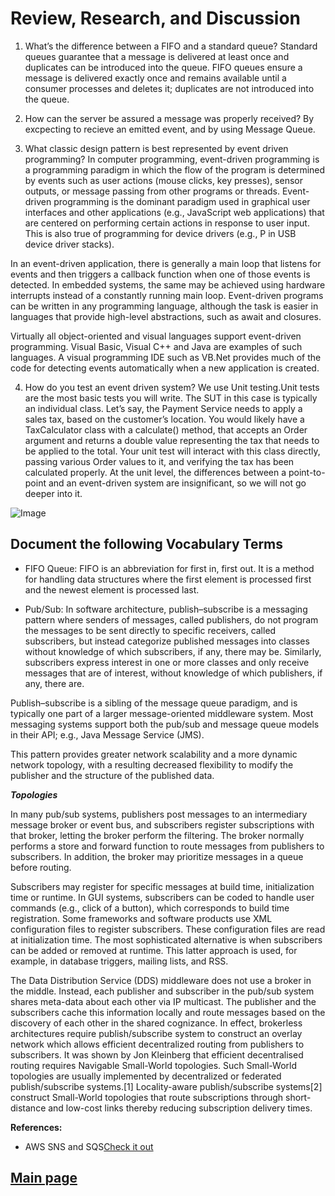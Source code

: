 # Review, Research, and Discussion

1. What’s the difference between a FIFO and a standard queue?
Standard queues guarantee that a message is delivered at least once and duplicates can be introduced into the queue. FIFO queues ensure a message is delivered exactly once and remains available until a consumer processes and deletes it; duplicates are not introduced into the queue.

2. How can the server be assured a message was properly received?
By excpecting to recieve an emitted event, and by using Message Queue.

3. What classic design pattern is best represented by event driven programming?
In computer programming, event-driven programming is a programming paradigm in which the flow of the program is determined by events such as user actions (mouse clicks, key presses), sensor outputs, or message passing from other programs or threads. Event-driven programming is the dominant paradigm used in graphical user interfaces and other applications (e.g., JavaScript web applications) that are centered on performing certain actions in response to user input. This is also true of programming for device drivers (e.g., P in USB device driver stacks).

In an event-driven application, there is generally a main loop that listens for events and then triggers a callback function when one of those events is detected. In embedded systems, the same may be achieved using hardware interrupts instead of a constantly running main loop. Event-driven programs can be written in any programming language, although the task is easier in languages that provide high-level abstractions, such as await and closures.

Virtually all object-oriented and visual languages support event-driven programming. Visual Basic, Visual C++ and Java are examples of such languages. A visual programming IDE such as VB.Net provides much of the code for detecting events automatically when a new application is created.

4. How do you test an event driven system?
We use Unit testing.Unit tests are the most basic tests you will write. The SUT in this case is typically an individual class. Let’s say, the Payment Service needs to apply a sales tax, based on the customer’s location. You would likely have a TaxCalculator class with a calculate() method, that accepts an Order argument and returns a double value representing the tax that needs to be applied to the total. Your unit test will interact with this class directly, passing various Order values to it, and verifying the tax has been calculated properly. At the unit level, the differences between a point-to-point and an event-driven system are insignificant, so we will not go deeper into it.

![Image](https://miro.medium.com/max/700/1*NdiTTk_s6-ignfVB0fBKLw.jpeg)

## Document the following Vocabulary Terms

- FIFO Queue:
FIFO is an abbreviation for first in, first out. It is a method for handling data structures where the first element is processed first and the newest element is processed last.

- Pub/Sub:
In software architecture, publish–subscribe is a messaging pattern where senders of messages, called publishers, do not program the messages to be sent directly to specific receivers, called subscribers, but instead categorize published messages into classes without knowledge of which subscribers, if any, there may be. Similarly, subscribers express interest in one or more classes and only receive messages that are of interest, without knowledge of which publishers, if any, there are.

Publish–subscribe is a sibling of the message queue paradigm, and is typically one part of a larger message-oriented middleware system. Most messaging systems support both the pub/sub and message queue models in their API; e.g., Java Message Service (JMS).

This pattern provides greater network scalability and a more dynamic network topology, with a resulting decreased flexibility to modify the publisher and the structure of the published data.

***Topologies***

In many pub/sub systems, publishers post messages to an intermediary message broker or event bus, and subscribers register subscriptions with that broker, letting the broker perform the filtering. The broker normally performs a store and forward function to route messages from publishers to subscribers. In addition, the broker may prioritize messages in a queue before routing.

Subscribers may register for specific messages at build time, initialization time or runtime. In GUI systems, subscribers can be coded to handle user commands (e.g., click of a button), which corresponds to build time registration. Some frameworks and software products use XML configuration files to register subscribers. These configuration files are read at initialization time. The most sophisticated alternative is when subscribers can be added or removed at runtime. This latter approach is used, for example, in database triggers, mailing lists, and RSS.

The Data Distribution Service (DDS) middleware does not use a broker in the middle. Instead, each publisher and subscriber in the pub/sub system shares meta-data about each other via IP multicast. The publisher and the subscribers cache this information locally and route messages based on the discovery of each other in the shared cognizance. In effect, brokerless architectures require publish/subscribe system to construct an overlay network which allows efficient decentralized routing from publishers to subscribers. It was shown by Jon Kleinberg that efficient decentralised routing requires Navigable Small-World topologies. Such Small-World topologies are usually implemented by decentralized or federated publish/subscribe systems.[1] Locality-aware publish/subscribe systems[2] construct Small-World topologies that route subscriptions through short-distance and low-cost links thereby reducing subscription delivery times.

**References:**

- AWS SNS and SQS[Check it out](https://www.youtube.com/watch?v=mXk0MNjlO7A)

## [Main page](https://amjadmesmar.github.io/reading-notes/)
